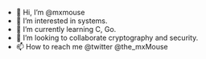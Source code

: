 - 👋 Hi, I’m @mxmouse
- 👀 I’m interested in systems. 
- 🌱 I’m currently learning C, Go.
- 💞️ I’m looking to collaborate cryptography and security. 
- 📫 How to reach me @twitter @the_mxMouse

<!---
mxmouse/mxmouse is a ✨ special ✨ repository because its `README.md` (this file) appears on your GitHub profile.
You can click the Preview link to take a look at your changes.
--->
